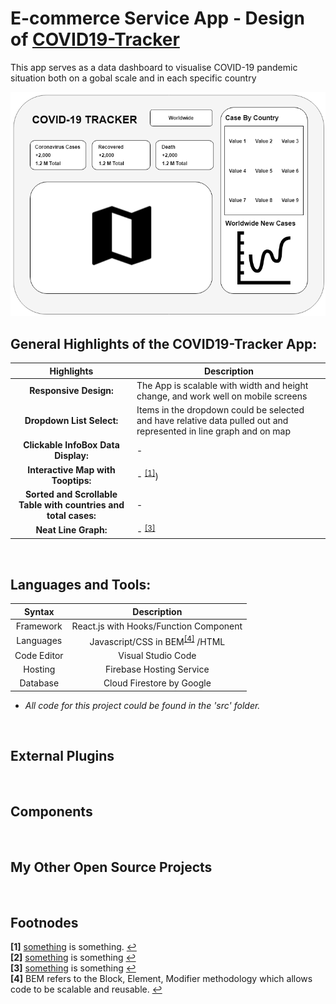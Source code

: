 





# E-commerce Service App - Design of [COVID19-Tracker](https://worldwide-covid-19-tracker.web.app/)
 This app serves as a data dashboard to visualise COVID-19 pandemic situation both on a gobal scale and in each specific country
 
<img src="WireFrame of COVID-19 Tracker.png" />

</br>

## General Highlights of the COVID19-Tracker App:
    
   |    Highlights                      |                         Description                                                                               |
   |:----------------------------------:| ------------------------------------------------------------------------------------------------------------------|  
   | **Responsive Design:**             | The App is scalable with width and height change, and work well on mobile screens                                 |
   | **Dropdown List Select:**          | Items in the dropdown could be selected and have relative data pulled out and represented in line graph and on map|
   | **Clickable InfoBox Data Display:**          | -      |
   | **Interactive Map with Tooptips:** | - <sup id="footnode_1">[[1]](#fn_1)</sup>)                    |
   | **Sorted and Scrollable Table with countries and total cases:** | -|
   | **Neat Line Graph:**         | - <sup id="footnode_3">[[3]](#fn_3)</sup>           |   
</br>



## Languages and Tools:

   |    Syntax   |                         Description                                       |
   | :---------: | :-----------------------------------------------------------------------: |  
   | Framework   | React.js with Hooks/Function Component     |
   | Languages   | Javascript/CSS in BEM<sup id="footnode_4">[[4]](#fn_4)</sup> /HTML        |
   | Code Editor | Visual Studio Code                                                        |
   | Hosting     | Firebase Hosting Service                                                  |
   | Database    | Cloud Firestore by Google                                                 |

- *All code for this project could be found in the 'src' folder.*

</br>




## External Plugins 
</br>



## Components
</br>



## My Other Open Source Projects
</br>



## Footnodes

<b id="fn_1">[1]</b> [something](https://google.com/) is something. [↩](#footnode_1) </br>
<b id="fn_2">[2]</b> [something](https://google.com/) is something [↩](#footnode_2) </br>
<b id="fn_3">[3]</b> [something](https://google.com/) is something [↩](#footnode_3) </br>
<b id="fn_4">[4]</b> BEM refers to the Block, Element, Modifier methodology which allows code to be scalable and reusable. [↩](#footnode_4) </br>




